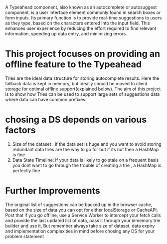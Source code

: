 A Typeahead component, also known as an autocomplete or autosuggest component, is a user interface element commonly found in search boxes or form inputs. Its primary function is to provide real-time suggestions to users as they type, based on the characters entered into the input field. This enhances user experience by reducing the effort required to find relevant information, speeding up data entry, and minimizing errors.

# This project focuses on providing an offline feature to the Typeahead
  Tries are the ideal data structure for storing autocomplete results.
  Here the fallback data is kept in memory, but ideally should be moved to client storage for optimal offline support(explained below). The aim of this project is to show how Tries can be used to support large sets of suggestions data where data can have common prefixes.

# chosing a DS depends on various factors
  1. Size of the dataset :  If the data set is huge and you want to avoid storing redundant data tries are the way to go for but if its not then a HashMap is fine
  2. Data State Timeline: If your data is likely to go stale on a frequent basis you dont want to go through the trouble of creating a trie , a HashMap is perfectly fine

# Further Improvements
  The original list of suggestions can be backed up in the browser cache, based on the size of data you can opt for either localStorage or CacheAPI.
  Post that if you go offline, use a Service Worker to intercept your fetch calls
  and provide the last updated list of data, pass it through your inmemory trie builder
  and use it, But remember always take size of dataset, data expiry and implementation complexities in mind before chosing any DS for your problem statement